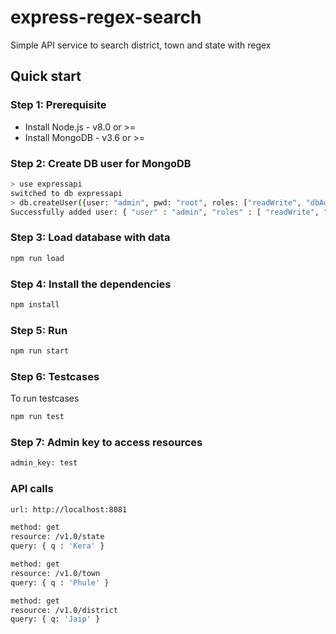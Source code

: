 # express-regex-search
Simple API service to search district, town and state with regex

## Quick start

### Step 1: Prerequisite
+ Install Node.js - v8.0 or >=
+ Install MongoDB - v3.6 or >=

### Step 2: Create DB user for MongoDB
```sh
> use expressapi
switched to db expressapi
> db.createUser({user: "admin", pwd: "root", roles: ["readWrite", "dbAdmin"]})
Successfully added user: { "user" : "admin", "roles" : [ "readWrite", "dbAdmin" ] }
```

### Step 3: Load database with data
```sh
npm run load
```

### Step 4: Install the dependencies
```sh
npm install
```
### Step 5: Run
```sh
npm run start
```

### Step 6: Testcases
To run testcases
``` sh
npm run test
```

### Step 7: Admin key to access resources
```sh
admin_key: test
```

### API calls
```sh
url: http://localhost:8081

method: get
resource: /v1.0/state
query: { q : 'Kera' }

method: get
resource: /v1.0/town
query: { q : 'Phule' }

method: get
resource: /v1.0/district
query: { q: 'Jaip' }
```
